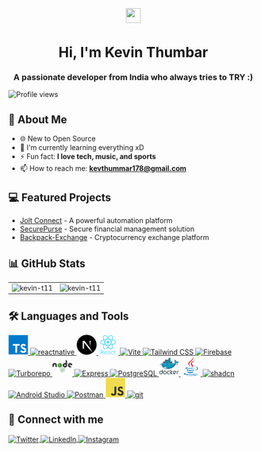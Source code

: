 <div align="center">
  <img src="https://github.com/TheDudeThatCode/TheDudeThatCode/blob/master/Assets/Hi.gif" width="30px" height="30px">
  <h1>Hi, I'm Kevin Thumbar</h1>
  <h3>A passionate developer from India who always tries to TRY :)</h3>
</div>

<p align="left">
  <img src="https://komarev.com/ghpvc/?username=kevin-t11&label=Profile%20views&color=0e75b6&style=flat" alt="Profile views">
</p>

## 🚀 About Me

- 🌐 New to Open Source
- 🌱 I'm currently learning everything xD
- ⚡ Fun fact: **I love tech, music, and sports**
- 📫 How to reach me: **kevthummar178@gmail.com**

## 💻 Featured Projects

- [Jolt Connect](https://github.com/kevin-t11/jolt-connect) - A powerful automation platform
- [SecurePurse](https://securepurse.vercel.app/) - Secure financial management solution
- [Backpack-Exchange](https://github.com/kevin-t11/backpack-exchange) - Cryptocurrency exchange platform

## 📊 GitHub Stats

<table>
  <tr>
    <td><img src="https://github-readme-stats.vercel.app/api?username=kevin-t11&show_icons=true&locale=en&theme=radical&hide_border=true" alt="kevin-t11" /></td>
    <td><img src="https://github-readme-streak-stats.herokuapp.com?user=kevin-t11&theme=radical&hide_border=true" alt="kevin-t11" /></td>
  </tr>
</table>

## 🛠️ Languages and Tools

<p align="left">
  <a href="https://www.typescriptlang.org/" target="_blank">
    <img src="https://raw.githubusercontent.com/devicons/devicon/master/icons/typescript/typescript-original.svg" alt="typescript" width="40" height="40"/>
  </a>
  <a href="https://reactnative.dev/" target="_blank">
    <img src="https://reactnative.dev/img/header_logo.svg" alt="reactnative" width="40" height="40"/>
  </a>
  <a href="https://nextjs.org/" target="_blank">
    <img src="https://raw.githubusercontent.com/devicons/devicon/master/icons/nextjs/nextjs-original.svg" alt="nextjs" width="40" height="40"/>
  </a>
  <a href="https://reactjs.org/" target="_blank">
    <img src="https://raw.githubusercontent.com/devicons/devicon/master/icons/react/react-original-wordmark.svg" alt="react" width="40" height="40"/>
  </a>
  <a href="https://vitejs.dev/" target="_blank">
    <img src="https://github-production-user-asset-6210df.s3.amazonaws.com/62091613/261395532-b40892ef-efb8-4b0e-a6b5-d1cfc2f3fc35.png" alt="Vite" title="Vite" width="40" height="40"/>
  </a>
  <a href="https://tailwindcss.com/" target="_blank">
    <img src="https://user-images.githubusercontent.com/25181517/202896760-337261ed-ee92-4979-84c4-d4b829c7355d.png" alt="Tailwind CSS" title="Tailwind CSS" width="40" height="40"/>
  </a>
  <a href="https://firebase.google.com/" target="_blank">
    <img src="https://user-images.githubusercontent.com/25181517/189716855-2c69ca7a-5149-4647-936d-780610911353.png" alt="Firebase" title="Firebase" width="40" height="40"/>
  </a>
  <a href="https://turbo.build/repo" target="_blank">
    <img src="https://user-images.githubusercontent.com/4060187/196936104-5797972c-ab10-4834-bd61-0d1e5f442c9c.png" alt="Turborepo" title="Turborepo" width="40" height="40"/>
  </a>
  <a href="https://nodejs.org" target="_blank">
    <img src="https://raw.githubusercontent.com/devicons/devicon/master/icons/nodejs/nodejs-original-wordmark.svg" alt="nodejs" width="40" height="40"/>
  </a>
  <a href="https://expressjs.com/" target="_blank">
    <img src="https://user-images.githubusercontent.com/25181517/183859966-a3462d8d-1bc7-4880-b353-e2cbed900ed6.png" alt="Express" title="Express" width="40" height="40"/>
  </a>
  <a href="https://www.postgresql.org/" target="_blank">
    <img src="https://user-images.githubusercontent.com/25181517/117208740-bfb78400-adf5-11eb-97bb-09072b6bedfc.png" alt="PostgreSQL" title="PostgreSQL" width="40" height="40"/>
  </a>
  <a href="https://www.docker.com/" target="_blank">
    <img src="https://raw.githubusercontent.com/devicons/devicon/master/icons/docker/docker-original-wordmark.svg" alt="docker" width="40" height="40"/>
  </a>
  <a href="https://www.java.com" target="_blank">
    <img src="https://raw.githubusercontent.com/devicons/devicon/master/icons/java/java-original.svg" alt="java" width="40" height="40"/>
  </a>
  <a href="https://ui.shadcn.com/" target="_blank">
    <img src="https://shadcn.com/og.jpg" alt="shadcn" title="shadcn" width="40" height="40"/>
  </a>
  <a href="https://developer.android.com/studio" target="_blank">
    <img src="https://user-images.githubusercontent.com/25181517/192108895-20dc3343-43e3-4a54-a90e-13a4abbc57b9.png" alt="Android Studio" title="Android Studio" width="40" height="40"/>
  </a>
  <a href="https://www.postman.com/" target="_blank">
    <img src="https://user-images.githubusercontent.com/25181517/192109061-e138ca71-337c-4019-8d42-4792fdaa7128.png" alt="Postman" title="Postman" width="40" height="40"/>
  </a>
  <a href="https://developer.mozilla.org/en-US/docs/Web/JavaScript" target="_blank">
    <img src="https://raw.githubusercontent.com/devicons/devicon/master/icons/javascript/javascript-original.svg" alt="javascript" width="40" height="40"/>
  </a>
  <a href="https://git-scm.com/" target="_blank">
    <img src="https://www.vectorlogo.zone/logos/git-scm/git-scm-icon.svg" alt="git" width="40" height="40"/>
  </a>
</p>

## 🤝 Connect with me

<p align="left">
  <a href="https://x.com/imKevint11" target="blank">
    <img align="center" src="https://uxwing.com/wp-content/themes/uxwing/download/brands-and-social-media/x-social-media-logo-icon.png" alt="Twitter" height="30" />
  </a>
  <a href="https://linkedin.com/in/kevin-thumbar-00152b221" target="blank">
    <img align="center" src="https://raw.githubusercontent.com/rahuldkjain/github-profile-readme-generator/master/src/images/icons/Social/linked-in-alt.svg" alt="LinkedIn" height="30" />
  </a>
  <a href="https://instagram.com/kevinnn._.11" target="blank">
    <img align="center" src="https://raw.githubusercontent.com/rahuldkjain/github-profile-readme-generator/master/src/images/icons/Social/instagram.svg" alt="Instagram" height="30" />
  </a>
</p>
